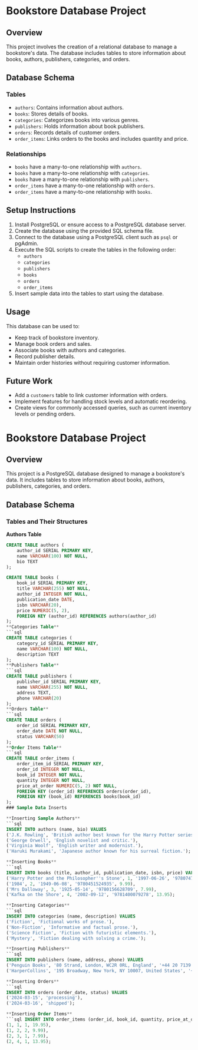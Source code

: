 # Bookstore Database Project

## Overview
This project involves the creation of a relational database to manage a bookstore's data. The database includes tables to store information about books, authors, publishers, categories, and orders.

## Database Schema

### Tables

- `authors`: Contains information about authors.
- `books`: Stores details of books.
- `categories`: Categorizes books into various genres.
- `publishers`: Holds information about book publishers.
- `orders`: Records details of customer orders.
- `order_items`: Links orders to the books and includes quantity and price.

### Relationships

- `books` have a many-to-one relationship with `authors`.
- `books` have a many-to-one relationship with `categories`.
- `books` have a many-to-one relationship with `publishers`.
- `order_items` have a many-to-one relationship with `orders`.
- `order_items` have a many-to-one relationship with `books`.

## Setup Instructions

1. Install PostgreSQL or ensure access to a PostgreSQL database server.
2. Create the database using the provided SQL schema file.
3. Connect to the database using a PostgreSQL client such as `psql` or pgAdmin.
4. Execute the SQL scripts to create the tables in the following order:
    - `authors`
    - `categories`
    - `publishers`
    - `books`
    - `orders`
    - `order_items`
5. Insert sample data into the tables to start using the database.

## Usage

This database can be used to:

- Keep track of bookstore inventory.
- Manage book orders and sales.
- Associate books with authors and categories.
- Record publisher details.
- Maintain order histories without requiring customer information.

## Future Work

- Add a `customers` table to link customer information with orders.
- Implement features for handling stock levels and automatic reordering.
- Create views for commonly accessed queries, such as current inventory levels or pending orders.

# Bookstore Database Project

## Overview

This project is a PostgreSQL database designed to manage a bookstore's data. It includes tables to store information about books, authors, publishers, categories, and orders.

## Database Schema

### Tables and Their Structures

**Authors Table**
```sql
CREATE TABLE authors (
    author_id SERIAL PRIMARY KEY,
    name VARCHAR(100) NOT NULL,
    bio TEXT
);

CREATE TABLE books (
    book_id SERIAL PRIMARY KEY,
    title VARCHAR(255) NOT NULL,
    author_id INTEGER NOT NULL,
    publication_date DATE,
    isbn VARCHAR(20),
    price NUMERIC(5, 2),
    FOREIGN KEY (author_id) REFERENCES authors(author_id)
);
**Categories Table**
```sql
CREATE TABLE categories (
    category_id SERIAL PRIMARY KEY,
    name VARCHAR(100) NOT NULL,
    description TEXT
);
**Publishers Table**
```sql
CREATE TABLE publishers (
    publisher_id SERIAL PRIMARY KEY,
    name VARCHAR(255) NOT NULL,
    address TEXT,
    phone VARCHAR(20)
);
**Orders Table**
```sql
CREATE TABLE orders (
    order_id SERIAL PRIMARY KEY,
    order_date DATE NOT NULL,
    status VARCHAR(50)
);
**Order Items Table**
```sql
CREATE TABLE order_items (
    order_item_id SERIAL PRIMARY KEY,
    order_id INTEGER NOT NULL,
    book_id INTEGER NOT NULL,
    quantity INTEGER NOT NULL,
    price_at_order NUMERIC(5, 2) NOT NULL,
    FOREIGN KEY (order_id) REFERENCES orders(order_id),
    FOREIGN KEY (book_id) REFERENCES books(book_id)
);
### Sample Data Inserts

**Inserting Sample Authors**
```sql
INSERT INTO authors (name, bio) VALUES
('J.K. Rowling', 'British author best known for the Harry Potter series.'),
('George Orwell', 'English novelist and critic.'),
('Virginia Woolf', 'English writer and modernist.'),
('Haruki Murakami', 'Japanese author known for his surreal fiction.');

**Inserting Books**
```sql
INSERT INTO books (title, author_id, publication_date, isbn, price) VALUES
('Harry Potter and the Philosopher''s Stone', 1, '1997-06-26', '9780747532699', 19.95),
('1984', 2, '1949-06-08', '9780451524935', 9.99),
('Mrs Dalloway', 3, '1925-05-14', '9780156628709', 7.99),
('Kafka on the Shore', 4, '2002-09-12', '9781400079278', 13.95);

**Inserting Categories**
```sql
INSERT INTO categories (name, description) VALUES
('Fiction', 'Fictional works of prose.'),
('Non-Fiction', 'Informative and factual prose.'),
('Science Fiction', 'Fiction with futuristic elements.'),
('Mystery', 'Fiction dealing with solving a crime.');

**Inserting Publishers**
```sql
INSERT INTO publishers (name, address, phone) VALUES
('Penguin Books', '80 Strand, London, WC2R 0RL, England', '+44 20 7139 3000'),
('HarperCollins', '195 Broadway, New York, NY 10007, United States', '+1 212-207-7000');

**Inserting Orders**
```sql
INSERT INTO orders (order_date, status) VALUES
('2024-03-15', 'processing'),
('2024-03-16', 'shipped');

**Inserting Order Items**
```sql INSERT INTO order_items (order_id, book_id, quantity, price_at_order) VALUES
(1, 1, 1, 19.95),
(1, 2, 2, 9.99),
(2, 3, 1, 7.99),
(2, 4, 1, 13.95);

